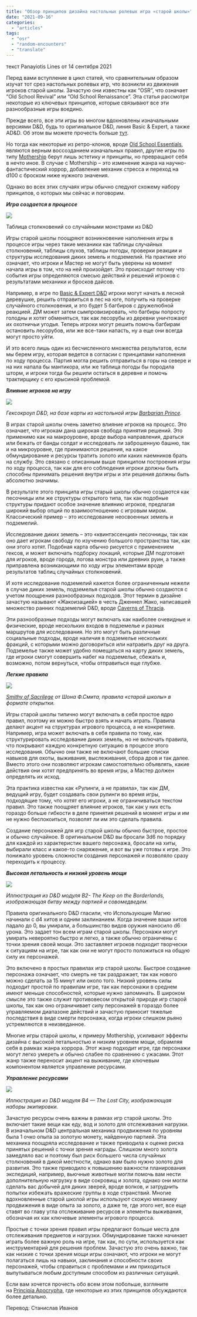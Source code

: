 ```yaml
---
title: "Обзор принципов дизайна настольных ролевых игра «старой школы»"
date: "2021-09-16"
categories: 
  - "articles"
tags: 
  - "osr"
  - "random-encounters"
  - "translate"
---
```


текст Panayiotis Lines от 14 сентября 2021

Перед вами вступление в цикл статей, что сравнительным образом изучат тот срез настольных ролевых игр, что возникли из движения игроков старой школы. Зачастую они известны как “OSR”, что означает “Old School Revival” или “Old School Renaissance”. Эта статья рассмотри некоторые из ключевых принципов, которые связывают все эти разнообразные игры воедино.

Прежде всего, все эти игры во многом вдохновлены изначальными версиями D&D, будь то оригинальное D&D, линия Basic & Expert, а также AD&D. Об этом вы можете прочесть больше [тут](https://vk.com/away.php?to=https%3A%2F%2Fleyline.press%2Fblogs%2Fleyline-press-blog%2Fa-comparative-history-of-dungeons-and-dragons-0e-d-d&cc_key=).

Но тогда как некоторые из ретро-клонов, вроде [Old School Essentials](https://vk.com/away.php?to=https%3A%2F%2Fnecroticgnome.com%2Fproducts%2Fold-school-essentials-basic-rules&cc_key=), являются верным воссозданием изначальных правил, другие игры по типу [Mothership](https://vk.com/away.php?to=https%3A%2F%2Fwww.mothershiprpg.com%2F&cc_key=) берут лишь эстетику и принципы, но превращают себя в нечто иное. В случае с Mothership – это изменение жанра на научно-фантастический хоррор, добавление механик стресса и переход на d100 с броском ниже нужного значения.

Однако во всех этих случаях игры обычно следуют схожему набору принципов, о которых мы сейчас и поговорим.

**_Игра создается в процессе_**

![](https://i1.wp.com/adventurersleague.ru/wp-content/uploads/2021/09/osr-article-001.jpg?resize=450%2C425&ssl=1)

Таблица столкновений со случайными монстрами из D&D

Игры старой школы поощряют возникновение наполнения игры в процессе игры через такие механики как таблицы случайных столкновений, таблицы слухов, таблицы погоды, проверки реакции и структуры исследования диких земель и подземелий. На практике это означает, что игроки и Мастер не могут быть уверены на момент начала игры в том, что на ней произойдет. Это происходит потому что события игры определяются смесью действий и решений игроков с результатами механики и бросков дайсов.

Например, в игре по [Basic & Expert D&D](https://vk.com/away.php?to=https%3A%2F%2Fleyline.press%2Fblogs%2Fleyline-press-blog%2Fa-comparative-history-of-dungeons-and-dragons-basic-and-expert-b-x-d-d-1981&cc_key=) игроки могут начать в лесной деревушке, решить отправиться в лес на юге, получить на проверке случайного столкновения, и это будет 5 багбиров с дружелюбной реакцией. ДМ может затем сымпровизировать, что багбиры попросту голодны и хотят обменяться, так как лесорубы из деревни уничтожают их охотничьи угодья. Теперь игроки могут решить помочь багбирам остановить лесорубов, или же все-таки напасть, ну а еще они всегда могут просто уйти.

И это всего лишь один из бесчисленного множества результатов, если мы берем игру, которая ведется в согласии с принципами наполнения по ходу процесса. Партия могла решить отправиться в горы на севере и на них напала бы мантикора, или же таблица погоды бы породила шторм, и игроки тогда бы решили остаться в деревне и помочь трактирщику с его крысиной проблемой.

**_Влияние игроков на игру_**

![](https://i1.wp.com/adventurersleague.ru/wp-content/uploads/2021/09/osr-article-002-1.jpg?resize=341%2C480&ssl=1)

_Гексокроул D&D, на базе карты из настольной игры [Barbarian Prince](https://vk.com/away.php?to=https%3A%2F%2Fboardgamegeek.com%2Fboardgame%2F1631%2Fbarbarian-prince&cc_key=)._

В играх старой школы очень заметно влияние игроков на процесс. Это означает, что игрокам дана широкая свобода принятия решений. Это применимо как на макроуровне, вроде выбора направления, драться или бежать от банды солдат и исследовать ли заброшенную башню, так и на микроуровне, где принимаются решения, на какое обмундирование и ресурсы тратить золото или каких наемников брать на службу. Это связано с описанным выше принципом построения игры по ходу процесса, так как для его соблюдения игроки должны быть способны принимать решения внутри игры и эти решения должны быть абсолютно значимы.

В результате этого принципа игры старый школы обычно создаются как песочницы или же структуры открытого типа, так как подобные структуры придают особое значение влиянию игроков, предлагая широкий выбор опций по взаимоотношению с игровым миром. Классический пример – это исследование неосвоенных земель и подземелий.

Исследование диких земель – это «квинтэссенция» песочницы, так как оно дает игрокам свободу по изучению большого пространства так, как они этого хотят. Подобная карта обычно рисуется с применением гексов, и может включать подборку локаций, которые ДМ подготовил для игроков, вроде города, логова монстра или древних руин, а также приправлена возникающими по ходу игры элементами вроде результатов таблиц случайных столкновений.

И хотя исследование подземелий кажется более ограниченным нежели в случае диких земель, подземелья старой школы обычно создаются с учетом поощрения разнообразных подходов. Этот термин в дизайне зачастую называют «Жакоизацией» в честь Дженнел Жако, написавшей множество ранних подземелий D&D, вроде [Caverns of Thracia](https://vk.com/away.php?to=https%3A%2F%2Fen.wikipedia.org%2Fwiki%2FThe_Caverns_of_Thracia&cc_key=).

Эти разнообразные подходы могут включать как наиболее очевидные и физические, вроде нескольких входов в подземелье и разных маршрутов для исследования. Но это могут быть различные социальные подходы, вроде наличия в подземелье нескольких фракций, с которыми можно договориться или натравить друг на друга. Подземелье также может удобно помещаться на карту диких земель, где игроки смогут совершить набег на подземелье, сбежать и, возможно, потом вернуться, чтобы отправиться еще глубже.

**_Легкие правила_**

![](https://i1.wp.com/adventurersleague.ru/wp-content/uploads/2021/09/osr-article-003.jpg?resize=480%2C341&ssl=1)

_[Smithy of Sacrilege](https://vk.com/away.php?to=https%3A%2F%2Fseanfsmith.itch.io%2Fpuffin&cc_key=) от Шона Ф.Смита, правила «старой школы» в формате открытки._

Игры старой школы типично могут включать в себя простое ядро правил, поэтому их можно быстро взять и начать играть. Правила делают акцент на структурах игрового процесса, а не конкретике. Например, игра может включать в себя правила по тому, как структурировать исследование диких земель, но не включать правила, что покрывают каждую конкретную ситуацию в процессе этого исследования. Обычно они также не включают большие списки навыков для охоты, выживания, выслеживания, сбора дров и так далее. Вместо этого они позволяют игрокам самостоятельно объявлять, какие действия они хотят предпринять во время игры, а Мастер должен определять их исход.

Эта практика известна как «Рулинги, а не правила», так как ДМ, ведущий игру, будет создавать свои рулинги во время игры, подходящие тому, что хотят его игроки, а не ограничиваться текстом правил. Это также поощряет влияние игроков, так как у них есть гораздо больше гибкости в деле принятия решений в момент игры и им не нужно беспокоиться, позволят ли им это сделать правила.

Создание персонажей для игр старой школы обычно быстрое, простое и обычно случайное. В оригинальном D&D вы бросали 3d6 по порядку для каждой из характеристик вашего персонажа, бросали на хиты, выбирали класс и какое-то снаряжение, и вот вы уже готовы к игре. Это понижало уровень сложности создания персонажей и позволяло сразу переходить к процессу.

**_Высокая летальность и низкий уровень мощи_**

![](https://i1.wp.com/adventurersleague.ru/wp-content/uploads/2021/09/osr-article-004.jpg?resize=480%2C314&ssl=1)

_Иллюстрация из D&D модуля B2- The Keep on the Borderlands, изображающая битву между партией и совомедведем._

Правила оригинального D&D гласили, что Использующие Магию начинали с d4 хитов и одним заклинанием. Когда значение ваши хитов падало до 0, вы умирали, а большинство видов оружия наносило d6 урона. Это задает тон всем играм старой школы. Персонажи могут умирать невероятно быстро и легко, а также обычно ограничены с точки зрения своей мощи. Это заставляет игроков подходит творчески к ситуациям на игре, так как они не могут просто положиться на общую силу их персонажей.

Это включено в простых правилах игр старой школы. Быстрое создание персонажа означает, что смерть не так раздражает, так как нового можно сделать за 15 минут или около того. Низкий уровень силы подходит простой по правилам игре, так как персонажи в среднем имеют меньше способностей, которые нужно запоминать. В широком смысле это также служит противовесом открытой природе игр старой школы, так как оно ограничивает силу персонажей в гораздо более управляемом диапазоне действий и зачастую приносит тяжелые последствия в виде смерти персонажа, когда игроки слишком рьяно устремляются в неизведанное.

Многие игры старой школы, к примеру Mothership, усиливают эффекты дизайна с высокой летальностью и низким уровнем мощи, обрамляя себя в рамках жанра хоррора. Этот жанр подходит игре, где персонажи могут легко умереть и обычно слабее по сравнению с ужасами. Этот жанр также переносит акцент на выживание, где ключевым компонентом является управление ресурсами.

**_Управление ресурсами_**

![](https://i1.wp.com/adventurersleague.ru/wp-content/uploads/2021/09/osr-article-005.jpg?resize=457%2C480&ssl=1)

_Иллюстрация из D&D модуля B4 — The Lost City, изображающая наборы экипировки._

Зачастую ресурсы очень важны в рамках игр старой школы. Это включает такие вещи как еду, вод и золото для отслеживания нагрузки. В изначальном D&D центральная механика продвижения по уровням была 1 очко опыта за золотую монету, найденную партией. Эта механика поощряла исследование и также приводила к оценке риска принятых решений с точки зрения награды. Слишком много золота замедляло вас и поэтому был риск большего числа случайных столкновений в дикой местности, однако вам было нужно золото для развития. Это также приводило к повышению важности планирования экспедиций, например, вьючные животные могли помочь вам нести дополнительную нагрузку в виде сокровищ и золота, однако они могли сделать вас добычей для диких зверей, вроде волков, и затруднить попытки избежать вражеские группы в ходе странствий. Многие вдохновленные старой школой игры используют схожую механику продвижения в виде опыта за золото, а даже те, где этого нет, все еще ставят во главу угла отслеживание ресурсов и элементы выживания, обозначая их как ключевые элементы игрового процесса.

Простые с точки зрения правил игры предлагают больше места для отслеживания предметов и нагрузки. Обмундирование также начинает играть более важную роль на игре, так как, по сути, используется как инструментарий для решения проблем. Зачастую это очень важно, так как низкие с точки зрения мощи игры означают, что игроки не могут полагаться лишь на навыки, заклинания и способности своих персонажей, чтобы справиться с проблемами и им приходиться выпутываться любым доступным способом из различных ситуаций.

Если вам хочется прочесть обо всем этом побольше, взгляните на [Principia Apocrypha](https://vk.com/away.php?to=https%3A%2F%2Flithyscaphe.blogspot.com%2Fp%2Fprincipia-apocrypha.html&cc_key=), где некоторые из этих принципов обсуждаются более детально.

Перевод: Станислав Иванов
